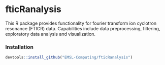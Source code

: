 # fticRanalysis

This R package provides functionality for fourier transform ion cyclotron resonance (FTICR) data. Capabilities include data preprocessing, filtering, exploratory data analysis and visualization.

### Installation

```r
devtools::install_github("EMSL-Computing/fticRanalysis")
```
